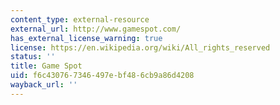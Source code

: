 ```yaml
---
content_type: external-resource
external_url: http://www.gamespot.com/
has_external_license_warning: true
license: https://en.wikipedia.org/wiki/All_rights_reserved
status: ''
title: Game Spot
uid: f6c43076-7346-497e-bf48-6cb9a86d4208
wayback_url: ''
---
```

